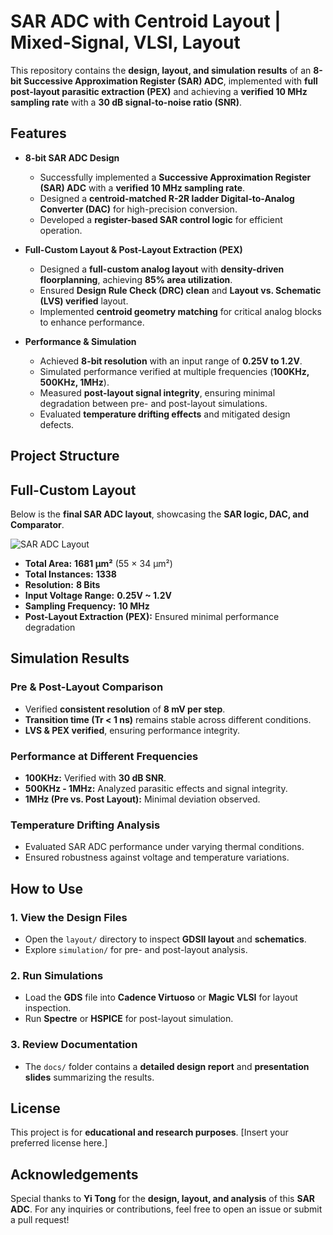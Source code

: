 # SAR ADC with Centroid Layout | Mixed-Signal, VLSI, Layout

This repository contains the **design, layout, and simulation results** of an **8-bit Successive Approximation Register (SAR) ADC**, implemented with **full post-layout parasitic extraction (PEX)** and achieving a **verified 10 MHz sampling rate** with a **30 dB signal-to-noise ratio (SNR)**.

## Features

- **8-bit SAR ADC Design**  
  - Successfully implemented a **Successive Approximation Register (SAR) ADC** with a **verified 10 MHz sampling rate**.
  - Designed a **centroid-matched R-2R ladder Digital-to-Analog Converter (DAC)** for high-precision conversion.
  - Developed a **register-based SAR control logic** for efficient operation.

- **Full-Custom Layout & Post-Layout Extraction (PEX)**  
  - Designed a **full-custom analog layout** with **density-driven floorplanning**, achieving **85% area utilization**.
  - Ensured **Design Rule Check (DRC) clean** and **Layout vs. Schematic (LVS) verified** layout.
  - Implemented **centroid geometry matching** for critical analog blocks to enhance performance.

- **Performance & Simulation**  
  - Achieved **8-bit resolution** with an input range of **0.25V to 1.2V**.
  - Simulated performance verified at multiple frequencies (**100KHz, 500KHz, 1MHz**).
  - Measured **post-layout signal integrity**, ensuring minimal degradation between pre- and post-layout simulations.
  - Evaluated **temperature drifting effects** and mitigated design defects.

## Project Structure


## Full-Custom Layout

Below is the **final SAR ADC layout**, showcasing the **SAR logic, DAC, and Comparator**.

![SAR ADC Layout](ADClayout.jpg)

- **Total Area:** **1681 µm²** (55 × 34 µm²)
- **Total Instances:** **1338**
- **Resolution:** **8 Bits**
- **Input Voltage Range:** **0.25V ~ 1.2V**
- **Sampling Frequency:** **10 MHz**
- **Post-Layout Extraction (PEX):** Ensured minimal performance degradation

## Simulation Results

### **Pre & Post-Layout Comparison**
- Verified **consistent resolution** of **8 mV per step**.
- **Transition time (Tr < 1 ns)** remains stable across different conditions.
- **LVS & PEX verified**, ensuring performance integrity.

### **Performance at Different Frequencies**
- **100KHz:** Verified with **30 dB SNR**.
- **500KHz - 1MHz:** Analyzed parasitic effects and signal integrity.
- **1MHz (Pre vs. Post Layout):** Minimal deviation observed.

### **Temperature Drifting Analysis**
- Evaluated SAR ADC performance under varying thermal conditions.
- Ensured robustness against voltage and temperature variations.

## How to Use

### 1. View the Design Files
- Open the `layout/` directory to inspect **GDSII layout** and **schematics**.
- Explore `simulation/` for pre- and post-layout analysis.

### 2. Run Simulations
- Load the **GDS** file into **Cadence Virtuoso** or **Magic VLSI** for layout inspection.
- Run **Spectre** or **HSPICE** for post-layout simulation.

### 3. Review Documentation
- The `docs/` folder contains a **detailed design report** and **presentation slides** summarizing the results.

## License

This project is for **educational and research purposes**. [Insert your preferred license here.]

## Acknowledgements

Special thanks to **Yi Tong** for the **design, layout, and analysis** of this **SAR ADC**. For any inquiries or contributions, feel free to open an issue or submit a pull request!
